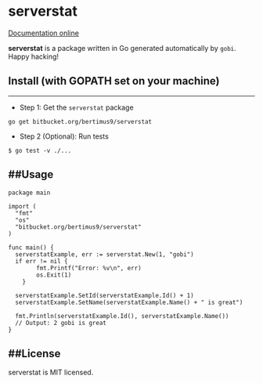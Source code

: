 # serverstat

[Documentation online](http://godoc.org/bitbucket.org/bertimus9/serverstat)

**serverstat** is a package written in Go generated automatically by `gobi`. Happy hacking!

## Install (with GOPATH set on your machine)
----------

* Step 1: Get the `serverstat` package

```
go get bitbucket.org/bertimus9/serverstat
```

* Step 2 (Optional): Run tests

```
$ go test -v ./...
```

##Usage
----------
```
package main

import (
  "fmt"
  "os"
  "bitbucket.org/bertimus9/serverstat"
)

func main() {
  serverstatExample, err := serverstat.New(1, "gobi")
  if err != nil {
		fmt.Printf("Error: %v\n", err)
		os.Exit(1)
	}

  serverstatExample.SetId(serverstatExample.Id() + 1)
  serverstatExample.SetName(serverstatExample.Name() + " is great")

  fmt.Println(serverstatExample.Id(), serverstatExample.Name())
  // Output: 2 gobi is great
}
```

##License
----------
serverstat is MIT licensed.